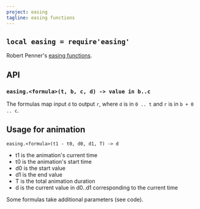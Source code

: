```yaml
---
project: easing
tagline: easing functions
---
```


## `local easing = require'easing'`

Robert Penner's [easing functions].

## API

### `easing.<formula>(t, b, c, d) -> value in b..c`

The formulas map input `d` to output `r`, where `d` is in `0 .. t` and `r` is in `b + 0 .. c`.

## Usage for animation

	easing.<formula>(t1 - t0, d0, d1, T) -> d


  * t1 is the animation's current time
  * t0 is the animation's start time
  * d0 is the start value
  * d1 is the end value
  * T is the total animation duration
  * d is the current value in d0..d1 corresponding to the current time

Some formulas take additional parameters (see code).

[easing functions]: http://www.robertpenner.com/easing/
